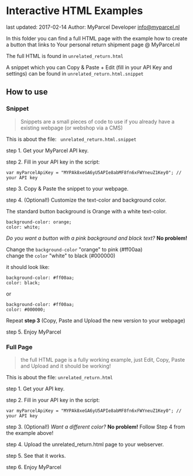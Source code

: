 # Interactive HTML Examples

last updated: 2017-02-14
Author: MyParcel Developer <info@myparcel.nl>

In this folder you can find a full HTML page with the example how to create a button that links to Your personal return shipment page @ MyParcel.nl

The full HTML is found in ```unrelated_return.html```  

A snippet which you can Copy & Paste + Edit (fill in your API Key and settings) can be found in ```unrelated_return.html.snippet```  

## How to use

### Snippet

> Snippets are a small pieces of code to use if you already have a existing webpage (or webshop via a CMS)

This is about the file: ``` unrelated_return.html.snippet```


step 1. Get your MyParcel API key.

step 2. Fill in your API key in the script:

```
var myParcelApiKey = "MYPAk8xeGA6yU5APIe8abMF8fn6xFWYneuZ1Key0"; // your API key
```

step 3. Copy & Paste the snippet to your webpage.

step 4. (Optional!) Customize the text-color and background color.

The standard button background is Orange with a white text-color.

```
background-color: orange;
color: white;
```

_Do you want a button with a pink background and black text?_  **No problem!**

Change the ```background-color``` "orange" to pink (#ff00aa)  
change the ```color``` "white" to black (#000000)  

it should look like:

```
background-color: #ff00aa;
color: black;
```

or

```
background-color: #ff00aa;
color: #000000;
```

Repeat **step 3** (Copy, Paste and Upload the new version to your webpage)

step 5. Enjoy MyParcel

### Full Page

> the full HTML page is a fully working example, just Edit, Copy, Paste and Upload and it should be working!

This is about the file:  ```unrelated_return.html```  

step 1. Get your API key.

step 2. Fill in your API key in the script:

```
var myParcelApiKey = "MYPAk8xeGA6yU5APIe8abMF8fn6xFWYneuZ1Key0"; // your API key
```

step 3. (Optional!) _Want a different color?_ **No problem!** Follow Step 4 from the example above!


step  4. Upload the unrelated_return.html page to your webserver.

step 5. See that it works.

step 6. Enjoy MyParcel
